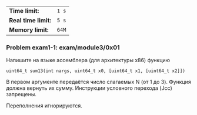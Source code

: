|                      |       |
|----------------------|-------|
| **Time limit:**      | `1 s` |
| **Real time limit:** | `5 s` |
| **Memory limit:**    | `64M` |


### Problem exam1-1: exam/module3/0x01

Напишите на языке ассемблера (для архитектуры x86) функцию

    
    
    uint64_t sum13(int nargs, uint64_t x0, [uint64_t x1, [uint64_t x2]])

В первом аргументе передаётся число слагаемых N (от 1 до 3). Функция должна вернуть их сумму.
Инструкции условного перехода (Jcc) запрещены.

Переполнения игнорируются.

